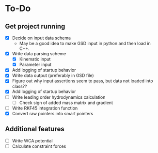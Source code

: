 # To-Do

## Get project running

- [x] Decide on input data schema
  - May be a good idea to make GSD input in python and then load in C++.  
- [x] Write data parsing scheme
  - [x] Kinematic input
  - [x] Parameter input
- [x] Add logging of startup behavior
- [x] Write data output (preferably in GSD file)
- [x] Figure out why input assertions seem to pass, but data not loaded into class??
- [x] Add logging of startup behavior
- [ ] Write leading order hydrodynamics calculation
  - [ ] Check sign of added mass matrix and gradient
- [ ] Write RKF45 integration function
- [x] Convert raw pointers into smart pointers

## Additional features

- [ ] Write WCA potential
- [ ] Calculate constraint forces
